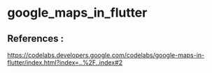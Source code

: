 # google_maps_in_flutter

## References : 
https://codelabs.developers.google.com/codelabs/google-maps-in-flutter/index.html?index=..%2F..index#2